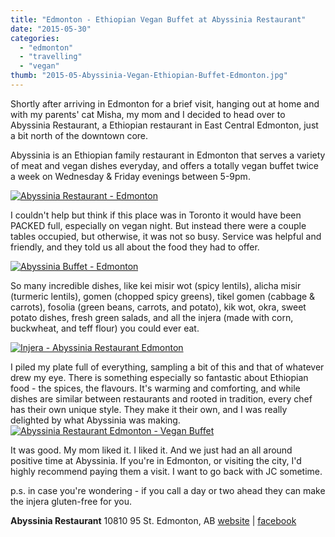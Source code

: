 ```yaml
---
title: "Edmonton - Ethiopian Vegan Buffet at Abyssinia Restaurant"
date: "2015-05-30"
categories:
  - "edmonton"
  - "travelling"
  - "vegan"
thumb: "2015-05-Abyssinia-Vegan-Ethiopian-Buffet-Edmonton.jpg"
---
```


Shortly after arriving in Edmonton for a brief visit, hanging out at home and with my parents' cat Misha, my mom and I decided to head over to Abyssinia Restaurant, a Ethiopian restaurant in East Central Edmonton, just a bit north of the downtown core.

Abyssinia is an Ethiopian family restaurant in Edmonton that serves a variety of meat and vegan dishes everyday, and offers a totally vegan buffet twice a week on Wednesday & Friday evenings between 5-9pm.

[![Abyssinia Restaurant - Edmonton](images/16609957399_9795a25eb7_z.jpg)](https://www.flickr.com/photos/prairiev/16609957399 "Abyssinia Restaurant - Edmonton by MeShell, on Flickr")

I couldn't help but think if this place was in Toronto it would have been PACKED full, especially on vegan night. But instead there were a couple tables occupied, but otherwise, it was not so busy. Service was helpful and friendly, and they told us all about the food they had to offer.

[![Abyssinia Buffet - Edmonton](images/16176097753_933a487f02_z.jpg)](https://www.flickr.com/photos/prairiev/16176097753 "Abyssinia Buffet - Edmonton by MeShell, on Flickr")

So many incredible dishes, like kei misir wot (spicy lentils), alicha misir (turmeric lentils), gomen (chopped spicy greens), tikel gomen (cabbage & carrots), fosolia (green beans, carrots, and potato), kik wot, okra, sweet potato dishes, fresh green salads, and all the injera (made with corn, buckwheat, and teff flour) you could ever eat.

[![Injera - Abyssinia Restaurant Edmonton](images/16796062685_53d2be4f27_z.jpg)](https://www.flickr.com/photos/prairiev/16796062685 "Injera - Abyssinia Restaurant Edmonton by MeShell, on Flickr")

I piled my plate full of everything, sampling a bit of this and that of whatever drew my eye. There is something especially so fantastic about Ethiopian food - the spices, the flavours. It's warming and comforting, and while dishes are similar between restaurants and rooted in tradition, every chef has their own unique style. They make it their own, and I was really delighted by what Abyssinia was making. [![Abyssinia Restaurant Edmonton - Vegan Buffet](images/16796038575_ec3e7c337b_z.jpg)](https://www.flickr.com/photos/prairiev/16796038575 "Abyssinia Restaurant Edmonton - Vegan Buffet by MeShell, on Flickr")

It was good. My mom liked it. I liked it. And we just had an all around positive time at Abyssinia. If you're in Edmonton, or visiting the city, I'd highly recommend paying them a visit. I want to go back with JC sometime.

p.s. in case you're wondering - if you call a day or two ahead they can make the injera gluten-free for you.

**Abyssinia Restaurant** ​10810 95 St. Edmonton, AB [website](http://www.abyssinianrestaurant.com/) | [facebook](https://www.facebook.com/pages/Abyssinia-Restaurant-Bar/148463865334959?fref=ts)
